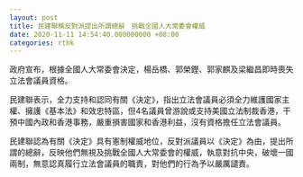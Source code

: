 ```yaml
---
layout: post
title: 民建聯稱反對派提出所謂總辭　挑戰全國人大常委會權威
date: 2020-11-11 14:54:40.000000000 +08:00
categories: rthk
---
```


政府宣布，根據全國人大常委會決定，楊岳橋、郭榮鏗、郭家麒及梁繼昌即時喪失立法會議員資格。

民建聯表示，全力支持和認同有關《決定》，指出立法會議員必須全力維護國家主權、擁護《基本法》和效忠特區，但4名議員曾游說或支持美國立法制裁香港，干預中國內政和香港事務，嚴重損害國家和香港利益，沒有資格擔任立法會議員。

民建聯認為有關《決定》具有憲制權威地位，反對派議員以《決定》為由，提出所謂的總辭，反映他們無視及挑戰全國人大常委會的權威，執意對抗中央，破壞一國兩制，無意認真履行立法會議員的職責，對他們的行為予以嚴厲譴責。
